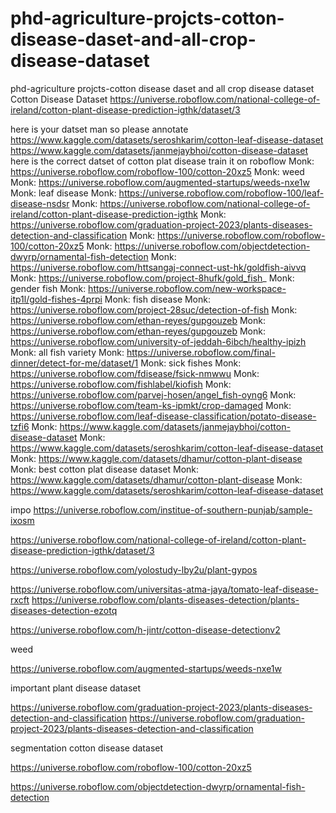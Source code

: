# phd-agriculture-projcts-cotton-disease-daset-and-all-crop-disease-dataset
phd-agriculture projcts-cotton disease daset and all crop disease dataset
Cotton Disease Dataset
https://universe.roboflow.com/national-college-of-ireland/cotton-plant-disease-prediction-igthk/dataset/3


 here is your datset man so please annotate https://www.kaggle.com/datasets/seroshkarim/cotton-leaf-disease-dataset
 https://www.kaggle.com/datasets/janmejaybhoi/cotton-disease-dataset
 here is the correct datset of cotton plat disease train it on roboflow
 Monk: https://universe.roboflow.com/roboflow-100/cotton-20xz5
 Monk: weed
 Monk: https://universe.roboflow.com/augmented-startups/weeds-nxe1w
 Monk: leaf disease
 Monk: https://universe.roboflow.com/roboflow-100/leaf-disease-nsdsr
 Monk: https://universe.roboflow.com/national-college-of-ireland/cotton-plant-disease-prediction-igthk
 Monk: https://universe.roboflow.com/graduation-project-2023/plants-diseases-detection-and-classification
 Monk: https://universe.roboflow.com/roboflow-100/cotton-20xz5
 Monk: https://universe.roboflow.com/objectdetection-dwyrp/ornamental-fish-detection
 Monk: https://universe.roboflow.com/httsangaj-connect-ust-hk/goldfish-aivvq
 Monk: https://universe.roboflow.com/project-8hufk/gold_fish_
 Monk: gender fish
 Monk: https://universe.roboflow.com/new-workspace-itp1l/gold-fishes-4prpi
 Monk: fish disease
 Monk: https://universe.roboflow.com/project-28suc/detection-of-fish
 Monk: https://universe.roboflow.com/ethan-reyes/gupgouzeb
 Monk: https://universe.roboflow.com/ethan-reyes/gupgouzeb
 Monk: https://universe.roboflow.com/university-of-jeddah-6ibch/healthy-ipizh
 Monk: all fish variety
 Monk: https://universe.roboflow.com/final-dinner/detect-for-me/dataset/1
 Monk: sick fishes
 Monk: https://universe.roboflow.com/fdisease/fsick-nmwwu
 Monk: https://universe.roboflow.com/fishlabel/kiofish
 Monk: https://universe.roboflow.com/parvej-hosen/angel_fish-oyng6
 Monk: https://universe.roboflow.com/team-ks-ipmkt/crop-damaged
 Monk: https://universe.roboflow.com/leaf-disease-classification/potato-disease-tzfi6
 Monk: https://www.kaggle.com/datasets/janmejaybhoi/cotton-disease-dataset
 Monk: https://www.kaggle.com/datasets/seroshkarim/cotton-leaf-disease-dataset
 Monk: https://www.kaggle.com/datasets/dhamur/cotton-plant-disease
Monk: best cotton plat disease dataset
Monk: https://www.kaggle.com/datasets/dhamur/cotton-plant-disease
 Monk: https://www.kaggle.com/datasets/seroshkarim/cotton-leaf-disease-dataset 

 impo
 https://universe.roboflow.com/institue-of-southern-punjab/sample-ixosm

 https://universe.roboflow.com/national-college-of-ireland/cotton-plant-disease-prediction-igthk/dataset/3

 https://universe.roboflow.com/yolostudy-lby2u/plant-gypos

 https://universe.roboflow.com/universitas-atma-jaya/tomato-leaf-disease-rxcft
 https://universe.roboflow.com/plants-diseases-detection/plants-diseases-detection-ezotq

 https://universe.roboflow.com/h-jintr/cotton-disease-detectionv2

 weed



 https://universe.roboflow.com/augmented-startups/weeds-nxe1w


important plant disease dataset

https://universe.roboflow.com/graduation-project-2023/plants-diseases-detection-and-classification
https://universe.roboflow.com/graduation-project-2023/plants-diseases-detection-and-classification

segmentation cotton disease dataset

https://universe.roboflow.com/roboflow-100/cotton-20xz5

https://universe.roboflow.com/objectdetection-dwyrp/ornamental-fish-detection

